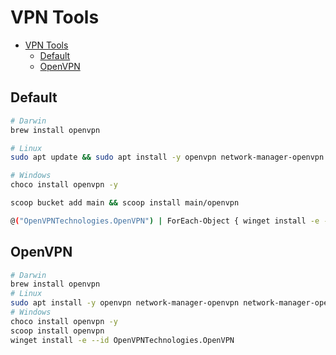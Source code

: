 # VPN Tools

- [VPN Tools](#vpn-tools)
  - [Default](#default)
  - [OpenVPN](#openvpn)

## Default

```bash
# Darwin
brew install openvpn

# Linux
sudo apt update && sudo apt install -y openvpn network-manager-openvpn network-manager-openvpn-gnome

# Windows
choco install openvpn -y

scoop bucket add main && scoop install main/openvpn

@("OpenVPNTechnologies.OpenVPN") | ForEach-Object { winget install -e --id $_ }
```

## OpenVPN

```bash
# Darwin
brew install openvpn
# Linux
sudo apt install -y openvpn network-manager-openvpn network-manager-openvpn-gnome
# Windows
choco install openvpn -y
scoop install openvpn
winget install -e --id OpenVPNTechnologies.OpenVPN
```
